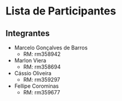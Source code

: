 # Lista de Participantes
## Integrantes
- Marcelo Gonçalves de Barros
  - RM: rm358942
- Marlon Viera
  - RM: rm358694
- Cássio Oliveira
  - RM: rm359297
- Fellipe Corominas
  - RM: rm359677